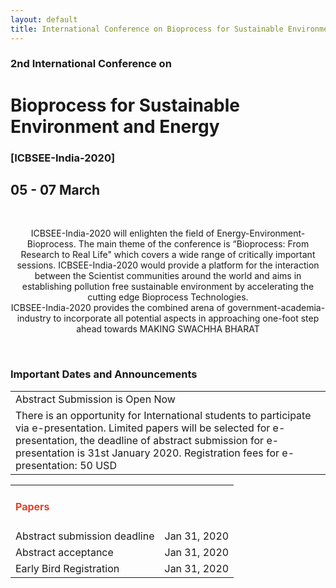 ```yaml
---
layout: default
title: International Conference on Bioprocess for Sustainable Environment and Energy
---
```

### 2nd International Conference on
# Bioprocess for Sustainable Environment and Energy
### [ICBSEE-India-2020]
## 05 - 07 March
<br>
<p style="text-align:center;">ICBSEE-India-2020 will enlighten the field of Energy-Environment-Bioprocess. The main theme of the conference is “Bioprocess: From Research to Real Life" which covers a wide range of critically important sessions. ICBSEE-India-2020 would provide a platform for the interaction between the Scientist communities around the world and aims in establishing pollution free sustainable environment by accelerating the cutting edge Bioprocess Technologies.
<br>
ICBSEE-India-2020 provides the combined arena of government-academia-industry to incorporate all potential aspects in approaching one-foot step ahead towards MAKING SWACHHA BHARAT</p>
<br>

<h3>Important Dates and Announcements</h3>

<table class="dutab anot" rules=none>
    <tr class="mubx">
        <td>Abstract Submission is Open Now</td>
    </tr>
    <tr class="mubx">
        <td>There is an opportunity for International students to participate via e-presentation. Limited papers will be selected for e-presentation, the deadline of abstract submission for e-presentation is 31st January 2020. Registration fees for e-presentation: 50 USD</td>
    </tr>
</table>

<table class="dutab" rules=none>
    <tr class="mubx">
        <td><h4><span style="color:#DB442A">Papers</span></h4></td>
        <td> </td>
    </tr>
    <tr class="mubx">
        <td>Abstract submission deadline</td>
        <td> Jan 31, 2020 </td>
    </tr>
    <tr class="mubx">
        <td>Abstract acceptance</td>
        <td> Jan 31, 2020 </td>
    </tr>
    <tr class="mubx">
        <td>Early Bird Registration</td>
        <td> Jan 31, 2020 </td>
    </tr>
</table>


<br>

<br>